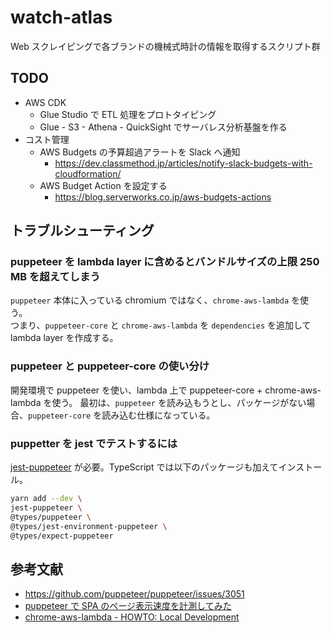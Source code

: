 # watch-atlas

Web スクレイピングで各ブランドの機械式時計の情報を取得するスクリプト群

## TODO

- AWS CDK
  - Glue Studio で ETL 処理をプロトタイピング
  - Glue - S3 - Athena - QuickSight でサーバレス分析基盤を作る
- コスト管理
  - AWS Budgets の予算超過アラートを Slack へ通知
    - https://dev.classmethod.jp/articles/notify-slack-budgets-with-cloudformation/
  - AWS Budget Action を設定する
    - https://blog.serverworks.co.jp/aws-budgets-actions

## トラブルシューティング

### puppeteer を lambda layer に含めるとバンドルサイズの上限 250 MB を超えてしまう

`puppeteer` 本体に入っている chromium ではなく、`chrome-aws-lambda` を使う。  
つまり、`puppeteer-core` と `chrome-aws-lambda` を `dependencies` を追加して lambda layer を作成する。

### puppeteer と puppeteer-core の使い分け

開発環境で puppeteer を使い、lambda 上で puppeteer-core + chrome-aws-lambda を使う。
最初は、`puppeteer` を読み込もうとし、パッケージがない場合、`puppeteer-core` を読み込む仕様になっている。

### puppetter を jest でテストするには

[jest-puppeteer](https://github.com/smooth-code/jest-puppeteer) が必要。TypeScript では以下のパッケージも加えてインストール。

```zsh
yarn add --dev \
jest-puppeteer \
@types/puppeteer \
@types/jest-environment-puppeteer \
@types/expect-puppeteer
```

## 参考文献

- https://github.com/puppeteer/puppeteer/issues/3051
- [puppeteer で SPA のページ表示速度を計測してみた](https://laptrinhx.com/puppeteerdespanopeji-biao-shi-su-duwo-ji-ceshitemita-1519063078/)
- [chrome-aws-lambda - HOWTO: Local Development](https://github.com/alixaxel/chrome-aws-lambda/wiki/HOWTO:-Local-Development)
